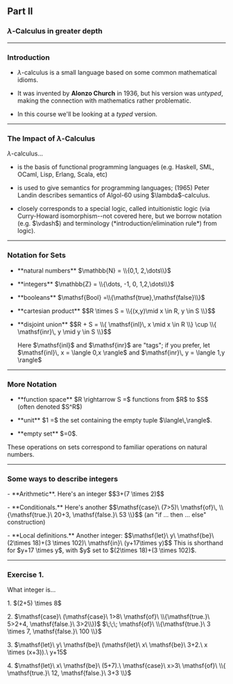 ## Part II

### $\lambda$-Calculus in greater depth

---

### Introduction

+ <a class="highlight-blue">$\lambda$-calculus</a> 
  is a small language based on some common mathematical idioms.  

+ It was invented by <a class="highlight-blue">**Alonzo Church**</a> in 1936, 
  but his version was *untyped*, making the connection with mathematics rather problematic.  

+ In this course we'll be looking at a *typed* version.

---

### The Impact of $\lambda$-Calculus

<!-- $\lambda$-calculus has had an impact throughout computer science and logic. -->
<!-- For example,  -->
<a class="highlight-blue">$\lambda$-calculus...</a>

- <p class="fragment fade-left">is the basis of 
  <span class="fragment highlight-blue">functional programming</span> 
  languages  
  (e.g. Haskell, SML, OCaml, Lisp, Erlang, Scala, etc)</p>

- <p class="fragment fade-left">is used to give 
  <span class="fragment highlight-blue">semantics</span> 
  for programming languages; 
  (1965) Peter Landin describes semantics of Algol-60
  using $\lambda$-calculus.</p>
  
- <p class="fragment fade-left">
  closely corresponds to a special logic, called 
  <span class="fragment highlight-blue">intuitionistic logic</span>
  <span class="fragment fade-left">(via
  <span class="fragment highlight-green">Curry-Howard isomorphism</span>--not 
  covered here, but we borrow notation (e.g. $\vdash$) and terminology 
  (*introduction/elimination rule*) from logic).</span>
  </p>
  <!-- The influence in the opposite direction has been even greater. -->

---

### Notation for Sets

+ <p class="fragment fade-left">**natural numbers** $\mathbb{N} = \\{0,1, 2,\dots\\}$</p>
+ <p class="fragment fade-left">**integers** $\mathbb{Z} = \\{\dots, -1, 0, 1,2,\dots\\}$</p>
+ <p class="fragment fade-left">**booleans** 
  $\mathsf{Bool} =\\{\mathsf{true},\mathsf{false}\\}$</p>
+ <p class="fragment fade-left"> <!-- If $R$ and $S$ are sets...    -->
  **cartesian product** 
  $$R \times S = \\{(x,y)\mid x \in R, y \in S \\}$$</p>
+ <p class="fragment fade-left"> <!-- If $R$ and $S$ are sets...    -->
  **disjoint union** 
  $$R + S = 
  \\{ \mathsf{inl}\, x \mid x \in  R \\}  \cup \\{ \mathsf{inr}\, y \mid y \in  S \\}$$</p> 
  <p class="fragment fade-left">Here $\mathsf{inl}$ and $\mathsf{inr}$ are "tags";
  if you prefer, let
  $\mathsf{inl}\, x = \langle 0,x \rangle$ and $\mathsf{inr}\, y = \langle 1,y \rangle$</p>

---

### More Notation

+ <p class="fragment fade-left">**function space** <!-- If $R$ and $S$ are sets,  -->
  $R \rightarrow S =$ functions from $R$ to $S$ (often denoted $S^R$)</p>
+ <p class="fragment fade-left">**unit** $1 =$ the set containing
  the empty tuple $\langle\,\rangle$.</p>
+ <p class="fragment fade-left">**empty set** $=0$.</p>

<p class="fragment fade-left">These operations on sets correspond to familiar operations on natural numbers.</p>

---

### Some ways to describe integers

<p class="fragment fade-left"> 
- **Arithmetic**. Here's an integer 
$$3+(7 \times 2)$$
</p>
<p class="fragment fade-left"> 
- **Conditionals.** Here's another
  $$\mathsf{case}\ (7>5)\ \mathsf{of}\,  \\{\mathsf{true.}\ 20+3, \mathsf{false.}\ 53 \\}$$
  (an "if ... then ... else" construction)
</p>
<p class="fragment fade-left"> 
- **Local definitions.** Another integer:
  $$\mathsf{let}\ y\ \mathsf{be}\ (2\times 18)+(3 \times 102)\ \mathsf{in}\ (y+17\times y)$$
  This is shorthand for $y+17 \times y$, with $y$ set to $(2\times 18)+(3 \times 102)$.
</p>

---

### Exercise 1.

What integer is...

<p class="fragment fade-left">
1. $(2+5) \times 8$
</p>
<p class="fragment fade-left">
2. $\mathsf{case}\ (\mathsf{case}\ 1>8\ \mathsf{of}\ \\{\mathsf{true.}\ 5>2+4, \mathsf{false.}\ 3>2\\})$
   $\;\;\; \mathsf{of}\ \\{\mathsf{true.}\ 3 \times 7, \mathsf{false.}\ 100 \\}$
</p>
<p class="fragment fade-left">
3. $\mathsf{let}\  y\ \mathsf{be}\ (\mathsf{let}\ x\ \mathsf{be}\ 3+2.\ x \times (x+3)).\ y+15$
</p>
<p class="fragment fade-left">
4. $\mathsf{let}\  x\ \mathsf{be}\ (5+7).\ \mathsf{case}\ x>3\ \mathsf{of}\ \\{ \mathsf{true.}\ 12, \mathsf{false.}\ 3+3 \\}$
</p>

